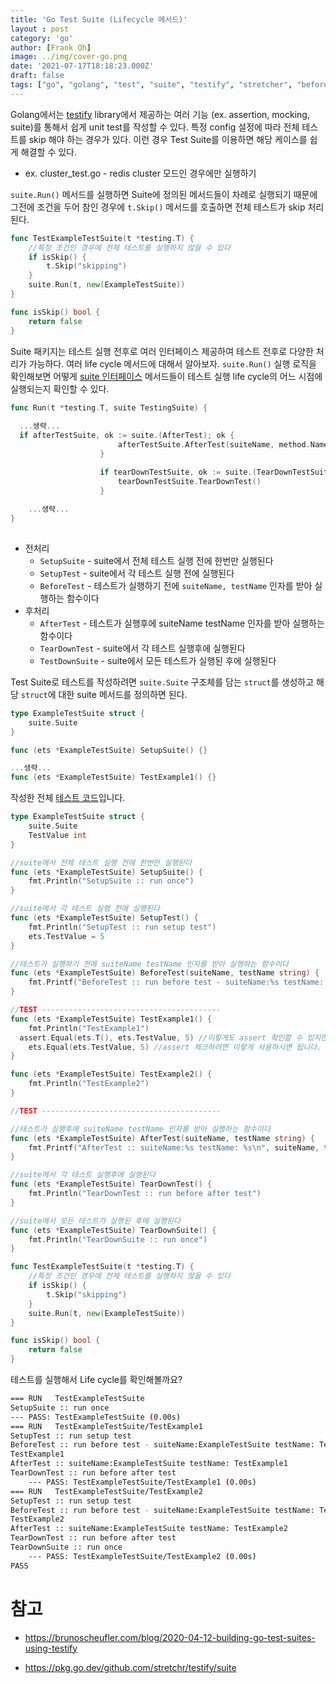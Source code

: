 ```yaml
---
title: 'Go Test Suite (Lifecycle 메서드)'
layout : post
category: 'go'
author: [Frank Oh]
image: ../img/cover-go.png
date: '2021-07-17T18:18:23.000Z'
draft: false
tags: ["go", "golang", "test", "suite", "testify", "stretcher", "before", "after", "고랭", "테스트", "유닛테스트"]
---
```


Golang에서는 [testify](https://github.com/stretchr/testify) library에서 제공하는 여러 기능 (ex. assertion, mocking, suite)를 통해서 쉽게 unit test를 작성할 수 있다. 특정 config 설정에 따라 전체 테스트를 skip 해야 하는 경우가 있다. 이런 경우 Test Suite를 이용하면 해당 케이스를 쉽게 해결할 수 있다. 

- ex. cluster_test.go - redis cluster 모드인 경우에만 실행하기

`suite.Run()` 메서드를 실행하면 Suite에 정의된 메서드들이 차례로 실행되기 때문에 그전에 조건을 두어 참인 경우에 `t.Skip()` 메서드를 호출하면 전체 테스트가 skip 처리된다. 

```go
func TestExampleTestSuite(t *testing.T) {
	//특정 조건인 경우에 전체 테스트를 실행하지 않을 수 있다
	if isSkip() {
		t.Skip("skipping")
	}
	suite.Run(t, new(ExampleTestSuite))
}

func isSkip() bool {
	return false
}

```


Suite 패키지는 테스트 실행 전후로 여러 인터페이스 제공하여 테스트 전후로 다양한 처리가 가능하다. 여러 life cycle 메서드에 대해서 알아보자. `suite.Run()` 실행 로직을 확인해보면 어떻게 [suite 인터페이스](https://github.com/stretchr/testify/blob/master/suite/interfaces.go) 메서드들이 테스트 실행 life cycle의 어느 시점에 실행되는지 확인할 수 있다.

```go
func Run(t *testing.T, suite TestingSuite) {
  
  ...생략...
  if afterTestSuite, ok := suite.(AfterTest); ok {
						afterTestSuite.AfterTest(suiteName, method.Name)
					}

					if tearDownTestSuite, ok := suite.(TearDownTestSuite); ok {
						tearDownTestSuite.TearDownTest()
					}
  
    ...생략...
}
  
```

- 전처리
  - `SetupSuite` - suite에서 전체 테스트 실행 전에 한번만 실행된다
  - `SetupTest` - suite에서 각 테스트 실행 전에 실행된다
  - `BeforeTest` - 테스트가 실행하기 전에 `suiteName, testName` 인자를 받아 실행하는 함수이다
- 후처리
  - `AfterTest` - 테스트가 실행후에 suiteName testName 인자를 받아 실행하는 함수이다
  - `TearDownTest` - suite에서 각 테스트 실행후에 실행된다
  - `TestDownSuite` - suite에서 모든 테스트가 실행된 후에 실행된다

Test Suite로 테스트를 작성하려면 `suite.Suite` 구조체를 담는 `struct`를 생성하고 해당 `struct`에 대한 suite 메서드를 정의하면 된다.

```go
type ExampleTestSuite struct {
	suite.Suite
}

func (ets *ExampleTestSuite) SetupSuite() {}

...생략...
func (ets *ExampleTestSuite) TestExample1() {}

```



작성한 전체 [테스트 코드](https://github.com/kenshin579/tutorials-go/blob/master/go-testing/suite_test.go)입니다. 

```go
type ExampleTestSuite struct {
	suite.Suite
	TestValue int
}

//suite에서 전체 테스트 실행 전에 한번만 실행된다
func (ets *ExampleTestSuite) SetupSuite() {
	fmt.Println("SetupSuite :: run once")
}

//suite에서 각 테스트 실행 전에 실행된다
func (ets *ExampleTestSuite) SetupTest() {
	fmt.Println("SetupTest :: run setup test")
	ets.TestValue = 5
}

//테스트가 실행하기 전에 suiteName testName 인자를 받아 실행하는 함수이다
func (ets *ExampleTestSuite) BeforeTest(suiteName, testName string) {
	fmt.Printf("BeforeTest :: run before test - suiteName:%s testName: %s\n", suiteName, testName)
}

//TEST ----------------------------------------
func (ets *ExampleTestSuite) TestExample1() {
	fmt.Println("TestExample1")
  assert.Equal(ets.T(), ets.TestValue, 5) //이렇게도 assert 확인할 수 있지만, 
	ets.Equal(ets.TestValue, 5) //assert 체크하려면 이렇게 사용하시면 됩니다.
}

func (ets *ExampleTestSuite) TestExample2() {
	fmt.Println("TestExample2")
}

//TEST ----------------------------------------

//테스트가 실행후에 suiteName testName 인자를 받아 실행하는 함수이다
func (ets *ExampleTestSuite) AfterTest(suiteName, testName string) {
	fmt.Printf("AfterTest :: suiteName:%s testName: %s\n", suiteName, testName)
}

//suite에서 각 테스트 실행후에 실행된다
func (ets *ExampleTestSuite) TearDownTest() {
	fmt.Println("TearDownTest :: run before after test")
}

//suite에서 모든 테스트가 실행된 후에 실행된다
func (ets *ExampleTestSuite) TearDownSuite() {
	fmt.Println("TearDownSuite :: run once")
}

func TestExampleTestSuite(t *testing.T) {
	//특정 조건인 경우에 전체 테스트를 실행하지 않을 수 있다
	if isSkip() {
		t.Skip("skipping")
	}
	suite.Run(t, new(ExampleTestSuite))
}

func isSkip() bool {
	return false
}

```



테스트를 실행해서 Life cycle를 확인해볼까요? 

```bash
=== RUN   TestExampleTestSuite
SetupSuite :: run once
--- PASS: TestExampleTestSuite (0.00s)
=== RUN   TestExampleTestSuite/TestExample1
SetupTest :: run setup test
BeforeTest :: run before test - suiteName:ExampleTestSuite testName: TestExample1
TestExample1
AfterTest :: suiteName:ExampleTestSuite testName: TestExample1
TearDownTest :: run before after test
    --- PASS: TestExampleTestSuite/TestExample1 (0.00s)
=== RUN   TestExampleTestSuite/TestExample2
SetupTest :: run setup test
BeforeTest :: run before test - suiteName:ExampleTestSuite testName: TestExample2
TestExample2
AfterTest :: suiteName:ExampleTestSuite testName: TestExample2
TearDownTest :: run before after test
TearDownSuite :: run once
    --- PASS: TestExampleTestSuite/TestExample2 (0.00s)
PASS
```

# 참고

- https://brunoscheufler.com/blog/2020-04-12-building-go-test-suites-using-testify

- https://pkg.go.dev/github.com/stretchr/testify/suite

  






